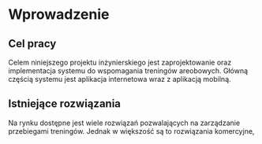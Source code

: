 # Wprowadzenie

## Cel pracy ##

Celem niniejszego projektu inżynierskiego jest zaprojektowanie oraz implementacja systemu do wspomagania treningów areobowych. Główną częścią systemu jest aplikacja internetowa wraz z aplikacją mobilną.

## Istniejące rozwiązania ##

Na rynku dostępne jest wiele rozwiązań pozwalających na zarządzanie przebiegami treningów. Jednak w większość są to rozwiązania komercyjne, 


